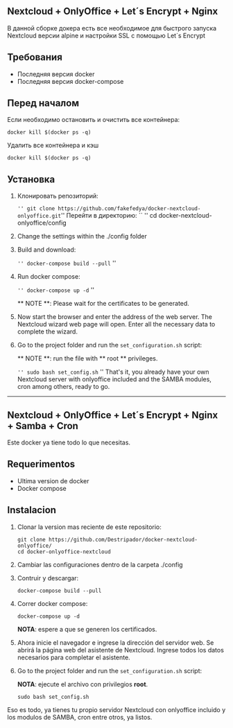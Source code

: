 ## Nextcloud + OnlyOffice + Let´s Encrypt + Nginx

В данной сборке докера есть все необходимое для быстрого запуска Nextcloud версии alpine и настройки SSL с помощью Let´s Encrypt

## Требования

* Последняя версия docker
* Последняя версия docker-compose

## Перед началом

Если необходимо остановить и очистить все контейнера:

    docker kill $(docker ps -q)
        
Удалить все контейнера и кэш

    docker kill $(docker ps -q)
        
## Установка

1. Клонировать репозиторий:

    `` ''
    git clone https://github.com/fakefedya/docker-nextcloud-onlyoffice.git
    ``''
    Перейти в директорию:
        `` ''
    cd docker-nextcloud-onlyoffice/config
    
2. Change the settings within the ./config folder

3. Build and download:

    `` ''
    docker-compose build --pull
    `` ''

4. Run docker compose:

    `` ''
    docker-compose up -d
    `` ''

    ** NOTE **: Please wait for the certificates to be generated.

5. Now start the browser and enter the address of the web server. The Nextcloud wizard web page will open. Enter all the necessary data to complete the wizard.

6. Go to the project folder and run the `set_configuration.sh` script:

    ** NOTE **: run the file with ** root ** privileges.

    `` ''
    sudo bash set_config.sh
    `` ''
That's it, you already have your own Nextcloud server with onlyoffice included and the SAMBA modules, cron among others, ready to go.

[1]: http://dev.onlyoffice.org
[2]: https://github.com/ONLYOFFICE/DocumentServer
[3]: http://stackoverflow.com/questions/tagged/onlyoffice


------------------------------------------------------------------------------------------------------------------------------------------------

## Nextcloud + OnlyOffice + Let´s Encrypt + Nginx + Samba + Cron

Este docker ya tiene todo lo que necesitas.

## Requerimentos

* Ultima version de docker
* Docker compose 


## Instalacion

1. Clonar la version mas reciente de este repositorio:

    ```
    git clone https://github.com/Destripador/docker-nextcloud-onlyoffice/
    cd docker-onlyoffice-nextcloud
    ```
2. Cambiar las configuraciones dentro de la carpeta ./config

3. Contruir y descargar:

    ```
    docker-compose build --pull
    ```

4. Correr docker compose:

    ```
    docker-compose up -d
    ```

    **NOTA**: espere a que se generen los certificados.

5. Ahora inicie el navegador e ingrese la dirección del servidor web. Se abrirá la página web del asistente de Nextcloud. Ingrese todos los datos necesarios para completar el asistente. 

6. Go to the project folder and run the `set_configuration.sh` script:

    **NOTA**: ejecute el archivo con privilegios **root**.

    ```
    sudo bash set_config.sh
    ```
Eso es todo, ya tienes tu propio servidor Nextcloud con onlyoffice incluido y los modulos de SAMBA, cron entre otros, ya listos.

[1]: http://dev.onlyoffice.org
[2]: https://github.com/ONLYOFFICE/DocumentServer
[3]: http://stackoverflow.com/questions/tagged/onlyoffice
